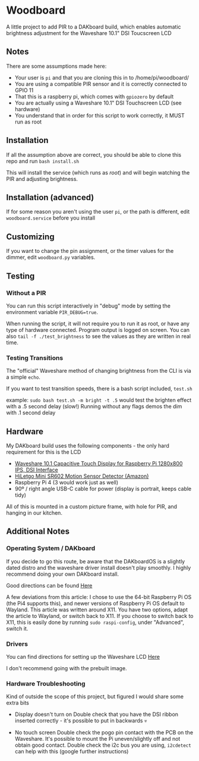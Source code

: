 # Woodboard

A little project to add PIR to a DAKboard build, which enables automatic brightness adjustment for the Waveshare 10.1" DSI Toucscreen LCD

## Notes

There are some assumptions made here:
- Your user is `pi` and that you are cloning this in to /home/pi/woodboard/
- You are using a compatible PIR sensor and it is correctly connected to GPIO 11
- That this is a raspberry pi, which comes with `gpiozero` by default
- You are actually using a Waveshare 10.1" DSI Touchscreen LCD (see hardware)
- You understand that in order for this script to work correctly, it MUST run as root

## Installation

If all the assumption above are correct, you should be able to clone this repo and run `bash install.sh`

This will install the service (which runs as *root*) and will begin watching the PIR and adjusting brightness.

## Installation (advanced)

If for some reason you aren't using the user `pi`, or the path is different, edit `woodboard.service` before you install

## Customizing

If you want to change the pin assignment, or the timer values for the dimmer, edit `woodboard.py` variables.

## Testing
### Without a PIR

You can run this script interactively in "debug" mode by setting the environment variable `PIR_DEBUG=true`. 

When running the script, it will not require you to run it as root, or have any type of hardware connected. Program
output is logged on screen. You can also `tail -f ./test_brightness` to see the values as they are written in real time. 

### Testing Transitions

The "official" Waveshare method of changing brightness from the CLI is via a simple `echo`.

If you want to test transition speeds, there is a bash script included, `test.sh`

example: `sudo bash test.sh -m bright -t .5` would test the brighten effect with a .5 second delay (slow!)
Running without any flags demos the dim with .1 second delay

## Hardware

My DAKboard build uses the following components - the only hard requirement for this is the LCD

- [Waveshare 10.1 Capacitive Touch Display for Raspberry Pi 1280x800 IPS, DSI Interface](https://www.waveshare.com/10.1inch-DSI-LCD-C.htm)
- [HiLetgo Mini SR602 Motion Sensor Detector (Amazon)](https://www.amazon.com/HiLetgo-Detector-Pyroelectric-Infrared-Sensitivity/dp/B07VLFL5VP)
- Raspberry Pi 4 (3 would work just as well)
- 90º / right angle USB-C cable for power (display is portrait, keeps cable tidy)

All of this is mounted in a custom picture frame, with hole for PIR, and hanging in our kitchen.

## Additional Notes

### Operating System / DAKboard
If you decide to go this route, be aware that the DAKboardOS is a slightly dated distro and the waveshare driver install doesn't play smoothly. I highly recommend doing your own DAKboard install. 

Good directions can be found [Here](https://pimylifeup.com/raspberry-pi-dakboard/)

A few deviations from this article:
I chose to use the 64-bit Raspberry Pi OS (the Pi4 supports this), and newer versions of Raspberry Pi OS default to Wayland. This article was written around X11. You have two options, adapt the article to Wayland, or switch back to X11. If you choose to switch back to X11, this is easily done by running `sudo raspi-config`, under "Advanced", switch it. 

### Drivers
You can find directions for setting up the Waveshare LCD [Here](https://www.waveshare.com/wiki/10.1inch_DSI_LCD_(C)#Method_1:_Install_Manually)

I don't recommend going with the prebuilt image. 

### Hardware Troubleshooting
Kind of outside the scope of this project, but figured I would share some extra bits

- Display doesn't turn on
Double check that you have the DSI ribbon inserted correctly - it's possible to put in backwards 💀

- No touch screen
Double check the pogo pin contact with the PCB on the Waveshare. It's possible to mount the Pi uneven/slightly off and not obtain good contact. 
Double check the i2c bus you are using, `i2cdetect` can help with this (google further instructions)